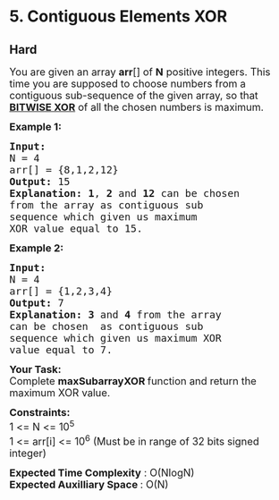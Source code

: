 # 5. Contiguous Elements XOR
## Hard 
<div class="problem-statement">
                <p></p><p><span style="font-size:18px">You are given an array <strong>arr</strong>[] of <strong>N</strong> positive integers. This time you are supposed to choose numbers from a contiguous sub-sequence of the given array, so that <a href="https://www.geeksforgeeks.org/find-xor-of-two-number-without-using-xor-operator/" target="_blank"><strong>BITWISE XOR</strong></a> of all the chosen numbers is maximum.</span></p>

<p><strong><span style="font-size:18px">Example 1:</span></strong></p>

<pre><strong><span style="font-size:18px">Input:
</span></strong><span style="font-size:18px">N = 4
arr[] = {8,1,2,12}
<strong>Output: </strong>15<strong>
Explanation: 1</strong>, <strong>2</strong> and <strong>12</strong> can be chosen
from the array as contiguous sub
sequence which given us maximum
XOR value equal to 15.</span>
</pre>

<p><strong><span style="font-size:18px">Example 2:</span></strong></p>

<pre><strong><span style="font-size:18px">Input:
</span></strong><span style="font-size:18px">N = 4
arr[] = {1,2,3,4}
<strong>Output: </strong>7<strong>
Explanation: 3</strong> and <strong>4</strong> from the array
can be chosen&nbsp; as contiguous sub
sequence which given us maximum XOR
value equal to 7.</span></pre>

<p><span style="font-size:18px"><strong>Your Task:</strong><br>
Complete <strong>maxSubarrayXOR&nbsp;</strong>function and return&nbsp;the maximum XOR value.</span></p>

<p><span style="font-size:18px"><strong>Constraints:</strong><br>
1 &lt;= N &lt;= 10<sup>5</sup><br>
1 &lt;= arr[i] &lt;= 10<sup>6</sup> (Must be in range of 32 bits signed integer)</span></p>

<p><span style="font-size:18px"><strong>Expected Time Complexity</strong> : O(NlogN)<br>
<strong>Expected Auxilliary Space </strong>: O(N)</span></p>
 <p></p>
            </div>